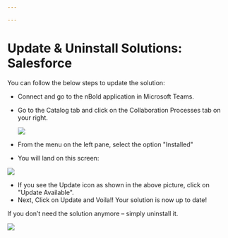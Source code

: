 ```yaml
---

---
```

# Update & Uninstall Solutions: Salesforce

You can follow the below steps to update the solution:

* Connect and go to the nBold application in Microsoft Teams.
* Go to the Catalog tab and click on the Collaboration Processes tab on your right.

  ![](/media/screenshot-2022-11-07-at-15-52-01.png)
* From the menu on the left pane, select the option "Installed"
* You will land on this screen:

![](/media/screenshot-2022-11-10-at-13-16-35.png)

* If you see the Update icon as shown in the above picture, click on "Update Available".
* Next, Click on Update and Voila!! Your solution is now up to date!

If you don’t need the solution anymore – simply uninstall it.

![](/media/screenshot-2022-11-10-at-13-18-05.png)